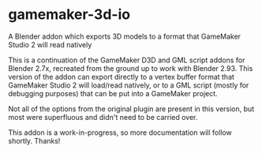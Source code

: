 # gamemaker-3d-io
A Blender addon which exports 3D models to a format that GameMaker Studio 2 will read natively

This is a continuation of the GameMaker D3D and GML script addons for Blender 2.7x, recreated from the ground up to work with Blender 2.93. This version of the addon can export directly to a vertex buffer format that GameMaker Studio 2 will load/read natively, or to a GML script (mostly for debugging purposes) that can be put into a GameMaker project.

Not all of the options from the original plugin are present in this version, but most were superfluous and didn't need to be carried over.

This addon is a work-in-progress, so more documentation will follow shortly. Thanks!
